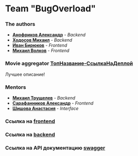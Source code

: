 # Team "BugOverload"

### The authors
- [**Анофриков Александр**](https://github.com/Andeo1812) - *Backend*
- [**Ходосов Михаил**](https://github.com/lonkidely) - *Backend*
- [**Иван Бирюков**](https://github.com/Ivan-Bir) - *Frontend*
- [**Михаил Волков**](https://github.com/Mike5535) - *Frontend*

### Movie aggregator [ТопНазвание-СсылкаНаДеплой](https://github.com/go-park-mail-ru/2022_2_BugOverload)
Лучшее описание!

### Mentors
- [**Михаил Трущелев**](https://github.com/ThePsina) - *Backend*
- [**Сарафанников Александр**](https://github.com/Sarafa2n) - *Frontend*
- [**Шишова Анастасия**](https://github.com/NellinLin) - *Interface*

### Ссылка на [frontend](https://github.com/frontend-park-mail-ru/2022_2_BugOverload)

### Ссылка на [backend](https://github.com/go-park-mail-ru/2022_2_BugOverload)

### Ссылка на API документацию [swagger](https://app.swaggerhub.com/apis/Andeo1812/BugOverload/1.0.0#/)
